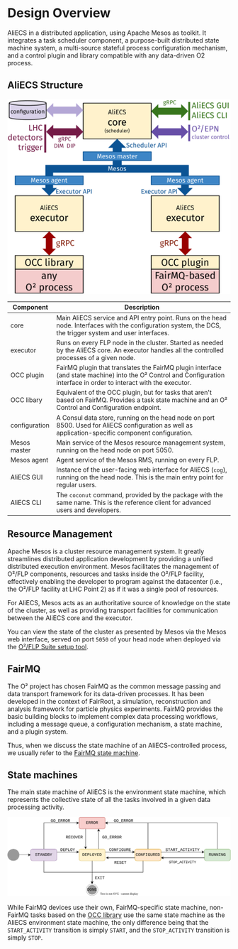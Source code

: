 # Design Overview

AliECS in a distributed application, using Apache Mesos as toolkit. It integrates a task scheduler component, a purpose-built distributed state machine system, a multi-source stateful process configuration mechanism, and a control plugin and library compatible with any data-driven O2 process.

## AliECS Structure

![](AliECS-diag.png)

| Component   | Description |
|-------------|-------------|
| core        | Main AliECS service and API entry point. Runs on the head node. Interfaces with the configuration system, the DCS, the trigger system and user interfaces. |
| executor    | Runs on every FLP node in the cluster. Started as needed by the AliECS core. An executor handles all the controlled processes of a given node. |
| OCC plugin  | FairMQ plugin that translates the FairMQ plugin interface (and state machine) into the O² Control and Configuration interface in order to interact with the executor. |
| OCC libary  | Equivalent of the OCC plugin, but for tasks that aren't based on FairMQ. Provides a task state machine and an O² Control and Configuration endpoint. |
| configuration | A Consul data store, running on the head node on port 8500. Used for AliECS configuration as well as application-specific component configuration. |
| Mesos master | Main service of the Mesos resource management system, running on the head node on port 5050. |
| Mesos agent  | Agent service of the Mesos RMS, running on every FLP. |
| AliECS GUI  | Instance of the user-facing web interface for AliECS (`cog`), running on the head node. This is the main entry point for regular users. |
| AliECS CLI  | The `coconut` command, provided by the package with the same name. This is the reference client for advanced users and developers. |


## Resource Management

Apache Mesos is a cluster resource management system. It greatly streamlines distributed application development by providing a unified distributed execution environment. Mesos facilitates the management of O²/FLP components, resources and tasks inside the O²/FLP facility, effectively enabling the developer to program against the datacenter (i.e., the O²/FLP facility at LHC Point 2) as if it was a single pool of resources.

For AliECS, Mesos acts as an authoritative source of knowledge on the state of the cluster, as well as providing transport facilities for communication between the AliECS core and the executor.

You can view the state of the cluster as presented by Mesos via the Mesos web interface, served on port `5050` of your head node when deployed via the [O²/FLP Suite setup tool](../../installation/).


## FairMQ

The O² project has chosen FairMQ as the common message passing and data transport framework for its data-driven processes. It has been developed in the context of FairRoot, a simulation, reconstruction and analysis framework for particle physics experiments. FairMQ provides the basic building blocks to implement complex data processing workflows, including a message queue, a configuration mechanism, a state machine, and a plugin system.

Thus, when we discuss the state machine of an AliECS-controlled process, we usually refer to the [FairMQ state machine](https://github.com/FairRootGroup/FairMQ/blob/master/docs/Device.md#13-state-machine).

## State machines

The main state machine of AliECS is the environment state machine, which represents the collective state of all the tasks involved in a given data processing activity.

![](AliECS-envsm.svg)

While FairMQ devices use their own, FairMQ-specific state machine, non-FairMQ tasks based on the [OCC library](https://alice-flp-suite.docs.cern.ch/aliecs/occ/) use the same state machine as the AliECS environment state machine, the only difference being that the `START_ACTIVITY` transition is simply `START`, and the `STOP_ACTIVITY` transition is simply `STOP`.
